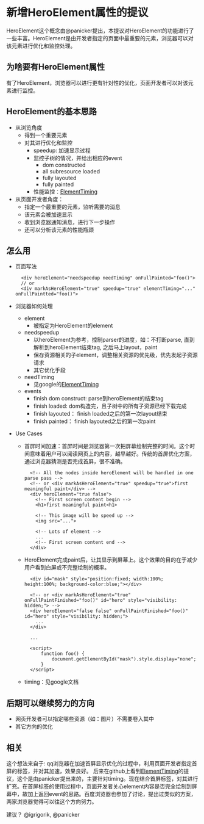# 新增HeroElement属性的提议

HeroElement这个概念由@panicker提出，本提议对HeroElement的功能进行了一些丰富。HeroElement是由开发者指定的页面中最重要的元素，浏览器可以对该元素进行优化和监控处理。

## 为啥要有HeroElement属性

有了HeroElement，浏览器可以进行更有针对性的优化，页面开发者可以对该元素进行监控。


## HeroElement的基本思路

- 从浏览角度
	- 得到一个重要元素
	- 对其进行优化和监控
		- speedup: 加速显示过程
		- 监控子树的情况，并给出相应的event
			- dom constructed
			- all subresource loaded
			- fully layouted
			- fully painted
		- 性能监控：[ElementTiming](https://github.com/w3c/charter-webperf/issues/30)
- 从页面开发者角度：
	- 指定一个最重要的元素，监听需要的消息
	- 该元素会被加速显示
	- 收到浏览器通知消息，进行下一步操作
	- 还可以分析该元素的性能瓶颈
## 怎么用

- 页面写法

		<div heroElement="needspeedup needTiming" onFullPainted="foo()">
		// or
		<div markAsHeroElement="true" speedup="true" elementTiming="..." onFullPaintted="foo()">

- 浏览器如何处理
 	- element
		- 被指定为HeroElement的element
	- needspeedup
		- 以heroElement为参考，控制parser的进度，如：不打断parse, 直到解析到heroElement结束tag, 之后马上layout，paint
		- 保存资源相关的子element，调整相关资源的优先级，优先发起子资源请求
		- 其它优化手段
	- needTiming
		- 见google的[ElementTiming](https://github.com/w3c/charter-webperf/issues/30)
	- events
		- finish dom construct: parse到heroElement的结束tag
		- finish loaded: dom构造完，且子树中的所有子资源已经下载完成
		- finish layouted： finish loaded之后的第一次layout结束
		- finish painted： finish layouted之后的第一次paint
- Use Cases
	- 首屏时间加速：首屏时间是浏览器第一次把屏幕绘制完整的时间。这个时间意味着用户可以阅读网页上的内容，越早越好。传统的首屏优化方案，通过浏览器猜测是否完成首屏，很不准确。


			<!-- All the nodes inside heroElement will be handled in one parse pass -->
			<!-- or <div markAsHeroElement="true" speedup="true">first meaningful paint</div> -->
			<div heroElement="true false">
			  <!-- First screen content begin -->
			  <h1>first meaningful paint<h1>

			  <!-- This image will be speed up -->
			  <img src="...">

			  <!-- Lots of element -->
			  ...
			  <!-- First screen content end -->
			</div>
	

	- HeroElement完成paint后，让其显示到屏幕上。这个效果的目的在于减少用户看到白屏或不完整绘制的概率。

			<div id="mask" style="position:fixed; width:100%; height:100%; background-color:blue;"></div>

			<!-- or <div markAsHeroElement="true" onFullPaintFinished="foo()" id="hero" style="visibility: hidden;"> -->
			<div heroElement="false false" onFullPaintFinished="foo()" id="hero" style="visibility: hidden;">
			  ...
			</div>

			...

			<script>
				function foo() {
					document.getElementById("mask").style.display="none";
				}
			</script>

	- timing：见google文档

## 后期可以继续努力的方向
- 网页开发者可以指定哪些资源（如：图片）不需要卷入其中
- 其它方向的优化

## 相关

这个想法来自于: qq浏览器在加速首屏显示优化的过程中，利用页面开发者指定首屏的标签，并对其加速，效果良好。 后来在github上看到[ElementTiming](https://github.com/w3c/charter-webperf/issues/30)的提议，这个是由panicker提出来的，主要针对timing。现在结合首屏标签，对其进行扩充。在首屏标签的使用过程中，页面开发者关心element内容是否完全绘制到屏幕中，故加上返回event的思路。百度浏览器也参加了讨论，提出过类似的方案，两家浏览器觉得可以往这个方向努力。

建议？ @igrigorik, @panicker
